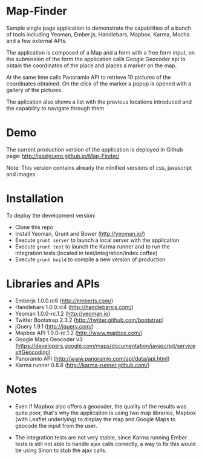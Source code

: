 Map-Finder
==========

Sample single page application to demonstrate the capabilities of a bunch of tools
including Yeoman, Ember.js, Handlebars, Mapbox, Karma, Mocha and a few external APIs.

The application is composed of a Map and a form with a free form input, on the submission of 
the form the application calls Google Geocoder api to obtain the coordinates of the place and
places a marker on the map.

At the same time calls Panoramio API to retrieve 10 pictures of the coordinates obtained. On the click
of the marker a popup is opened with a gallery of the pictures.

The aplication also shows a list with the previous locations introduced and the capability to navigate through them


Demo
====

The current production version of the application is deployed in Github page: http://jasalguero.github.io/Map-Finder/

Note: This version contains already the minified versions of css, javascript and images


Installation
============

To deploy the development version:

- Clone this repo
- Install Yeoman, Grunt and Bower (http://yeoman.io/)
- Execute 
  ```grunt server``` to launch a local server with the application
- Execute
  ```grunt test``` to launch the Karma runner and to run the integration tests (located in test/integration/index.coffee) 
- Execute
  ```grunt build``` to compile a new version of production


Libraries and APIs
==================

- Emberjs 1.0.0.rc6 (http://emberjs.com/) 
- Handlebars 1.0.0.rc4 (http://handlebarsjs.com/) 
- Yeoman 1.0.0-rc.1.2 (http://yeoman.io)
- Twitter Bootstrap 2.3.2 (http://twitter.github.com/bootstrap)
- jQuery 1.9.1 (http://jquery.com/)
- Mapbox API 1.0.0-rc.1.2 (http://www.mapbox.com/)
- Google Maps Geocoder v3 (https://developers.google.com/maps/documentation/javascript/services#Geocoding)
- Panoramio API (http://www.panoramio.com/api/data/api.html)
- Karma runner 0.8.8 (http://karma-runner.github.com/)


Notes
=====

- Even if Mapbox also offers a geocoder, the quality of the results was quite poor, that's why the application is using two map
libraries, Mapbox (with Leaflet underlying) to display the map and Google Maps to geocode the input from the user.

- The integration tests are not very stable, since Karma running Ember tests is still not able to handle ajax calls correctly, a 
way to fix this would be using Sinon to stub the ajax calls.
